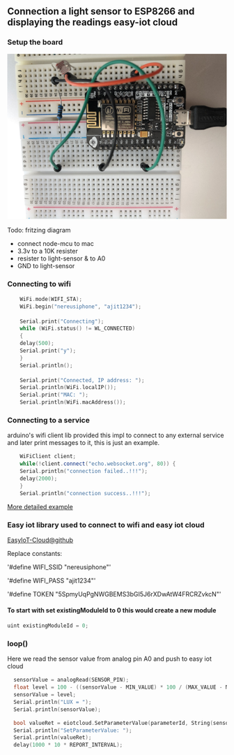 ## Connection a light sensor to ESP8266 and displaying the readings easy-iot cloud 

### Setup the board
![Setting up Board](assests/board_setup.JPG "Setting up Board")

Todo: fritzing diagram

- connect node-mcu to mac
- 3.3v to a 10K resister
- resister to light-sensor & to A0 
- GND to light-sensor

### Connecting to wifi 
```cpp
    WiFi.mode(WIFI_STA);
    WiFi.begin("nereusiphone", "ajit1234");

    Serial.print("Connecting");
    while (WiFi.status() != WL_CONNECTED)
    {
    delay(500);
    Serial.print("y");
    }
    Serial.println();

    Serial.print("Connected, IP address: ");
    Serial.println(WiFi.localIP());
    Serial.print("MAC: ");
    Serial.println(WiFi.macAddress());
``` 
### Connecting to a service
 arduino's wifi client lib provided this impl to connect to any external service and later print messages to it, this is just an example.

```cpp
    WiFiClient client;
    while(!client.connect("echo.websocket.org", 80)) {
    Serial.println("connection failed..!!!");
    delay(2000);
    }
    Serial.println("connection success..!!!");
```
[More detailed example](https://github.com/morrissinger/ESP8266-Websocket/blob/master/examples/WebSocketClient_Demo/WebSocketClient_Demo.ino)
 
### Easy iot library used to connect to wifi and easy iot cloud
[EasyIoT-Cloud@github](https://github.com/iot-playground/EasyIoT-Cloud)

Replace constants:

 '#define WIFI_SSID "nereusiphone"'
 
 '#define WIFI_PASS "ajit1234"'
 
 '#define TOKEN "5SpmyUqPgNWGBEMS3bGI5J6rXDwAtW4FRCRZvkcN"'

#### To start with set existingModuleId to 0 this would create a new module

```cpp
uint existingModuleId = 0; 
```

### loop()
Here we read the sensor value from analog pin A0 and push to easy iot cloud
```cpp
  sensorValue = analogRead(SENSOR_PIN);
  float level = 100 - ((sensorValue - MIN_VALUE) * 100 / (MAX_VALUE - MIN_VALUE));
  sensorValue = level;
  Serial.println("LUX = ");
  Serial.println(sensorValue);
```

```cpp
  bool valueRet = eiotcloud.SetParameterValue(parameterId, String(sensorValue));
  Serial.println("SetParameterValue: ");
  Serial.println(valueRet);
  delay(1000 * 10 * REPORT_INTERVAL);
```
